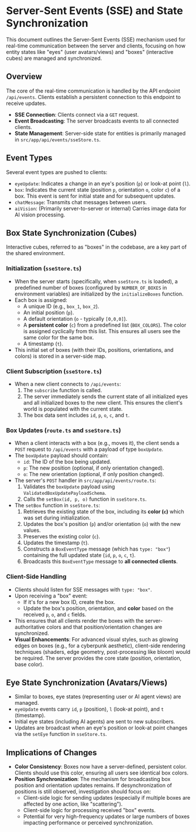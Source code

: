 # Server-Sent Events (SSE) and State Synchronization

This document outlines the Server-Sent Events (SSE) mechanism used for real-time communication between the server and clients, focusing on how entity states like "eyes" (user avatars/views) and "boxes" (interactive cubes) are managed and synchronized.

## Overview

The core of the real-time communication is handled by the API endpoint `/api/events`. Clients establish a persistent connection to this endpoint to receive updates.

- **SSE Connection**: Clients connect via a `GET` request.
- **Event Broadcasting**: The server broadcasts events to all connected clients.
- **State Management**: Server-side state for entities is primarily managed in `src/app/api/events/sseStore.ts`.

## Event Types

Several event types are pushed to clients:

- `eyeUpdate`: Indicates a change in an eye's position (`p`) or look-at point (`l`).
- `box`: Indicates the current state (position `p`, orientation `o`, color `c`) of a box. This event is sent for initial state and for subsequent updates.
- `chatMessage`: Transmits chat messages between users.
- `aiVision`: (Primarily server-to-server or internal) Carries image data for AI vision processing.

## Box State Synchronization (Cubes)

Interactive cubes, referred to as "boxes" in the codebase, are a key part of the shared environment.

### Initialization (`sseStore.ts`)

- When the server starts (specifically, when `sseStore.ts` is loaded), a predefined number of boxes (configured by `NUMBER_OF_BOXES` in environment variables) are initialized by the `initializeBoxes` function.
- Each box is assigned:
  - A unique ID (e.g., `box_1`, `box_2`).
  - An initial position (`p`).
  - A default orientation (`o` - typically `[0,0,0]`).
  - A **persistent color** (`c`) from a predefined list (`BOX_COLORS`). The color is assigned cyclically from this list. This ensures all users see the same color for the same box.
  - A timestamp (`t`).
- This initial set of boxes (with their IDs, positions, orientations, and colors) is stored in a server-side map.

### Client Subscription (`sseStore.ts`)

- When a new client connects to `/api/events`:
  1.  The `subscribe` function is called.
  2.  The server immediately sends the current state of all initialized eyes and all initialized boxes to the new client. This ensures the client's world is populated with the current state.
  3.  The box data sent includes `id`, `p`, `o`, `c`, and `t`.

### Box Updates (`route.ts` and `sseStore.ts`)

- When a client interacts with a box (e.g., moves it), the client sends a `POST` request to `/api/events` with a payload of type `boxUpdate`.
- The `boxUpdate` payload should contain:
  - `id`: The ID of the box being updated.
  - `p`: The new position (optional, if only orientation changed).
  - `o`: The new orientation (optional, if only position changed).
- The server's `POST` handler in `src/app/api/events/route.ts`:
  1.  Validates the `boxUpdate` payload using `ValidatedBoxUpdatePayloadSchema`.
  2.  Calls the `setBox(id, p, o)` function in `sseStore.ts`.
- The `setBox` function in `sseStore.ts`:
  1.  Retrieves the existing state of the box, including its **color (`c`)** which was set during initialization.
  2.  Updates the box's position (`p`) and/or orientation (`o`) with the new values.
  3.  Preserves the existing color (`c`).
  4.  Updates the timestamp (`t`).
  5.  Constructs a `BoxEventType` message (which has `type: "box"`) containing the full updated state (`id`, `p`, `o`, `c`, `t`).
  6.  Broadcasts this `BoxEventType` message to **all connected clients**.

### Client-Side Handling

- Clients should listen for SSE messages with `type: "box"`.
- Upon receiving a "box" event:
  - If it's for a new box ID, create the box.
  - Update the box's position, orientation, and **color** based on the received `p`, `o`, and `c` fields.
- This ensures that all clients render the boxes with the server-authoritative colors and that position/orientation changes are synchronized.
- **Visual Enhancements**: For advanced visual styles, such as glowing edges on boxes (e.g., for a cyberpunk aesthetic), client-side rendering techniques (shaders, edge geometry, post-processing like bloom) would be required. The server provides the core state (position, orientation, base color).

## Eye State Synchronization (Avatars/Views)

- Similar to boxes, eye states (representing user or AI agent views) are managed.
- `eyeUpdate` events carry `id`, `p` (position), `l` (look-at point), and `t` (timestamp).
- Initial eye states (including AI agents) are sent to new subscribers.
- Updates are broadcast when an eye's position or look-at point changes via the `setEye` function in `sseStore.ts`.

## Implications of Changes

- **Color Consistency**: Boxes now have a server-defined, persistent color. Clients should use this color, ensuring all users see identical box colors.
- **Position Synchronization**: The mechanism for broadcasting box position and orientation updates remains. If desynchronization of positions is still observed, investigation should focus on:
  - Client-side logic for sending updates (especially if multiple boxes are affected by one action, like "scattering").
  - Client-side logic for processing received "box" events.
  - Potential for very high-frequency updates or large numbers of boxes impacting performance or perceived synchronization.
